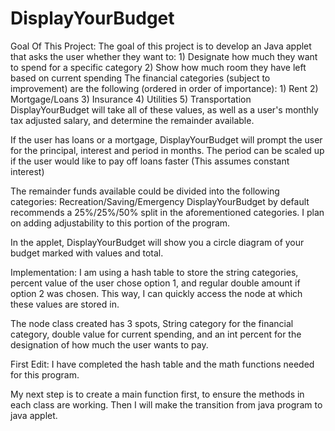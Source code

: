 # DisplayYourBudget


Goal Of This Project:
The goal of this project is to develop an Java applet that asks the user whether they want to:
          1) Designate how much they want to spend for a specific category
          2) Show how much room they have left based on current spending
The financial categories (subject to improvement) are the following (ordered in order of importance):
          1) Rent
          2) Mortgage/Loans
          3) Insurance
          4) Utilities
          5) Transportation
DisplayYourBudget will take all of these values, as well as a user's monthly tax adjusted salary, and determine the remainder available.

If the user has loans or a mortgage, DisplayYourBudget will prompt the user for the principal, interest and period in months. The period can be scaled up if the user would like to pay off loans faster (This assumes constant interest)

The remainder funds available could be divided into the following categories: Recreation/Saving/Emergency
DisplayYourBudget by default recommends a 25%/25%/50% split in the aforementioned categories. I plan on adding adjustability to this portion of the program.

In the applet, DisplayYourBudget will show you a circle diagram of your budget marked with values and total.


Implementation:
I am using a hash table to store the string categories, percent value of the user chose option 1, and regular double amount if option 2 was chosen. This way, I can quickly access the node at which these values are stored in.

The node class created has 3 spots, String category for the financial category, double value for current spending, and an int percent for the designation of how much the user wants to pay.


First Edit:
I have completed the hash table and the math functions needed for this program.

My next step is to create a main function first, to ensure the methods in each class are working. Then I will make the transition from java program to java applet.
          
